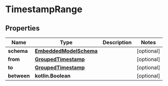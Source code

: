 
# TimestampRange

## Properties
Name | Type | Description | Notes
------------ | ------------- | ------------- | -------------
**schema** | [**EmbeddedModelSchema**](EmbeddedModelSchema.md) |  |  [optional]
**from** | [**GroupedTimestamp**](GroupedTimestamp.md) |  |  [optional]
**to** | [**GroupedTimestamp**](GroupedTimestamp.md) |  |  [optional]
**between** | **kotlin.Boolean** |  |  [optional]




